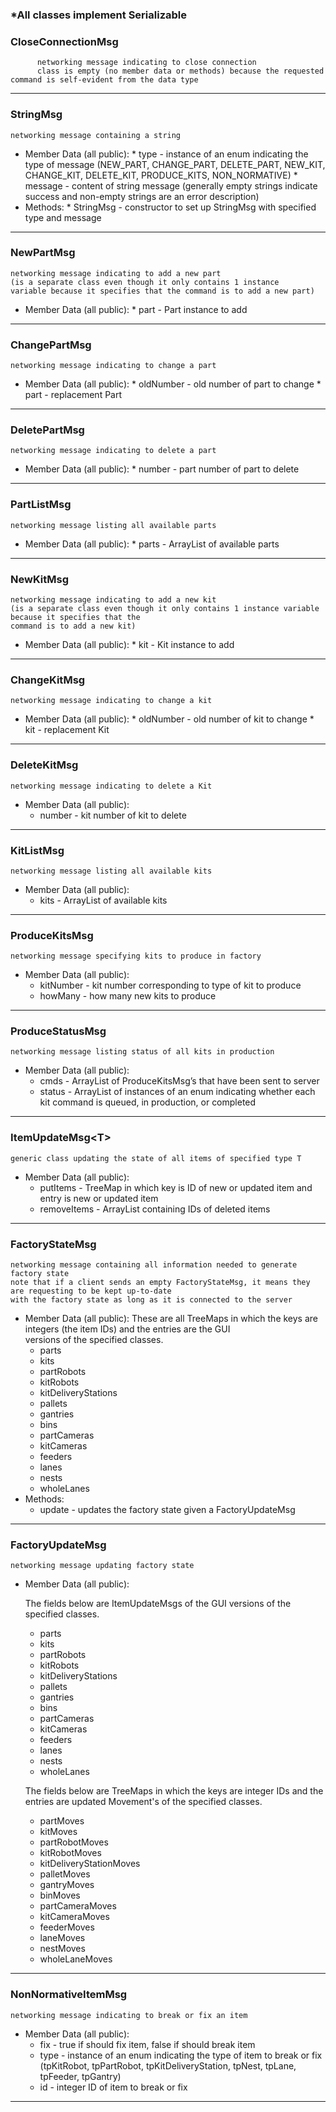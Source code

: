 ### \*All classes implement Serializable

### CloseConnectionMsg
          networking message indicating to close connection
          class is empty (no member data or methods) because the requested command is self-evident from the data type

***

### StringMsg
    networking message containing a string
* Member Data (all public):
      * type - instance of an enum indicating the type of message (NEW_PART, CHANGE_PART, DELETE_PART, NEW_KIT, CHANGE_KIT, DELETE_KIT, PRODUCE_KITS, NON_NORMATIVE)
      * message - content of string message (generally empty strings indicate success and non-empty strings are an error description)
* Methods:
      * StringMsg - constructor to set up StringMsg with specified type and message

***

### NewPartMsg
    networking message indicating to add a new part 
    (is a separate class even though it only contains 1 instance 
    variable because it specifies that the command is to add a new part)
* Member Data (all public):
      * part - Part instance to add

***

### ChangePartMsg
    networking message indicating to change a part
* Member Data (all public):
      * oldNumber - old number of part to change
      * part - replacement Part

***

### DeletePartMsg
    networking message indicating to delete a part
* Member Data (all public):
      * number - part number of part to delete

***

### PartListMsg
    networking message listing all available parts
* Member Data (all public):
      * parts - ArrayList of available parts

***

### NewKitMsg
    networking message indicating to add a new kit
    (is a separate class even though it only contains 1 instance variable because it specifies that the       
    command is to add a new kit)
* Member Data (all public):
      * kit - Kit instance to add

***

### ChangeKitMsg
    networking message indicating to change a kit
* Member Data (all public):
      * oldNumber - old number of kit to change
      * kit - replacement Kit

***

### DeleteKitMsg
    networking message indicating to delete a Kit
* Member Data (all public):
     * number - kit number of kit to delete

***

### KitListMsg
    networking message listing all available kits
* Member Data (all public):
     * kits - ArrayList of available kits

***

### ProduceKitsMsg
    networking message specifying kits to produce in factory
* Member Data (all public):
     * kitNumber - kit number corresponding to type of kit to produce
     * howMany - how many new kits to produce

***

### ProduceStatusMsg
    networking message listing status of all kits in production
* Member Data (all public):
     * cmds - ArrayList of ProduceKitsMsg’s that have been sent to server
     * status - ArrayList of instances of an enum indicating whether each kit command is queued, in production, or completed

***

### ItemUpdateMsg&lt;T&gt;
    generic class updating the state of all items of specified type T
* Member Data (all public):
     * putItems - TreeMap in which key is ID of new or updated item and entry is new or updated item
     * removeItems - ArrayList<Integer> containing IDs of deleted items

***

### FactoryStateMsg
    networking message containing all information needed to generate factory state
    note that if a client sends an empty FactoryStateMsg, it means they are requesting to be kept up-to-date                
    with the factory state as long as it is connected to the server
* Member Data (all public):
    These are all TreeMaps in which the keys are integers (the item IDs) and the entries are the GUI     
    versions of the specified classes.
     * parts
     * kits
     * partRobots
     * kitRobots
     * kitDeliveryStations
     * pallets
     * gantries
     * bins
     * partCameras
     * kitCameras
     * feeders
     * lanes
     * nests
     * wholeLanes
* Methods:
     * update - updates the factory state given a FactoryUpdateMsg

***
### FactoryUpdateMsg
    networking message updating factory state
* Member Data (all public):

    The fields below are ItemUpdateMsgs of the GUI versions of the specified classes.
     * parts
     * kits
     * partRobots
     * kitRobots
     * kitDeliveryStations
     * pallets
     * gantries
     * bins
     * partCameras
     * kitCameras
     * feeders
     * lanes
     * nests
     * wholeLanes

    The fields below are TreeMaps in which the keys are integer IDs and the entries are updated Movement's of the specified classes.
     * partMoves
     * kitMoves
     * partRobotMoves
     * kitRobotMoves
     * kitDeliveryStationMoves
     * palletMoves
     * gantryMoves
     * binMoves
     * partCameraMoves
     * kitCameraMoves
     * feederMoves
     * laneMoves
     * nestMoves
     * wholeLaneMoves

***

### NonNormativeItemMsg
    networking message indicating to break or fix an item
* Member Data (all public):
     * fix - true if should fix item, false if should break item
     * type - instance of an enum indicating the type of item to break or fix (tpKitRobot, tpPartRobot, tpKitDeliveryStation, tpNest, tpLane, tpFeeder, tpGantry)
     * id - integer ID of item to break or fix

***